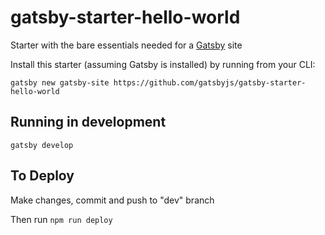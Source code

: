 # gatsby-starter-hello-world

Starter with the bare essentials needed for a [Gatsby](https://www.gatsbyjs.org/) site

Install this starter (assuming Gatsby is installed) by running from your CLI:

```
gatsby new gatsby-site https://github.com/gatsbyjs/gatsby-starter-hello-world
```

## Running in development

`gatsby develop`

## To Deploy

Make changes, commit and push to "dev" branch

Then run `npm run deploy`
